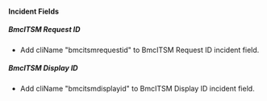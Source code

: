 
#### Incident Fields

##### BmcITSM Request ID

- Add cliName "bmcitsmrequestid" to BmcITSM Request ID incident field.
##### BmcITSM Display ID

- Add cliName "bmcitsmdisplayid" to BmcITSM Display ID incident field.
